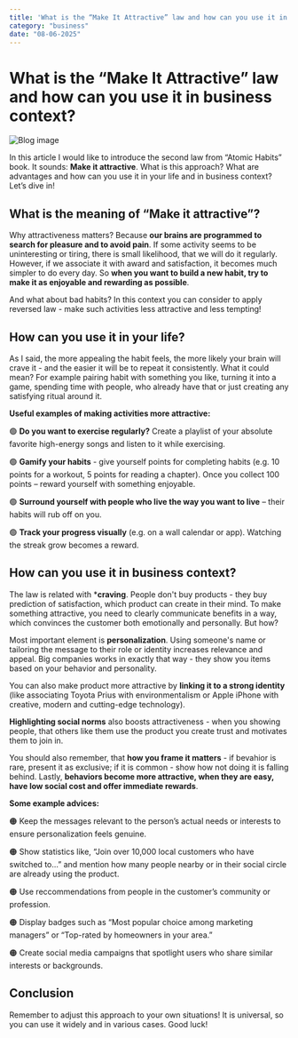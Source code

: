 ```yaml
---
title: 'What is the “Make It Attractive” law and how can you use it in business context?'
category: "business"
date: "08-06-2025"
---
```


# What is the “Make It Attractive” law and how can you use it in business context?

![Blog image](/ro-biznes/blog-ro-biznes-attractiveness.png)

In this article I would like to introduce the second law from “Atomic Habits” book. It sounds: **Make it attractive**. What is this approach? What are advantages and how can you use it in your life and in business context? Let’s dive in!

## What is the meaning of “Make it attractive”?

Why attractiveness matters? Because **our brains are programmed to search for pleasure and to avoid pain**. If some activity seems to be uninteresting or tiring, there is small likelihood, that we will do it regularly. However, if we associate it with award and satisfaction, it becomes much simpler to do every day. So **when you want to build a new habit, try to make it as enjoyable and rewarding as possible**.

And what about bad habits? In this context you can consider to apply reversed law - make such activities less attractive and less tempting!

## How can you use it in your life?

As I said, the more appealing the habit feels, the more likely your brain will crave it - and the easier it will be to repeat it consistently. What it could mean? For example pairing habit with something you like, turning it into a game, spending time with people, who already have that or just creating any satisfying ritual around it.

**Useful examples of making activities more attractive:**

🟢 **Do you want to exercise regularly?** Create a playlist of your absolute favorite high-energy songs and listen to it while exercising.

🟢 **Gamify your habits** - give yourself points for completing habits (e.g. 10 points for a workout, 5 points for reading a chapter). Once you collect 100 points – reward yourself with something enjoyable.

🟢 **Surround yourself with people who live the way you want to live** – their habits will rub off on you.

🟢 **Track your progress visually** (e.g. on a wall calendar or app). Watching the streak grow becomes a reward.

## How can you use it in business context?

The law is related with ***craving**. People don't buy products - they buy prediction of satisfaction, which product can create in their mind. To make something attractive, you need to clearly communicate benefits in a way, which convinces the customer both emotionally and personally. But how?

Most important element is **personalization**. Using someone's name or tailoring the message to their role or identity increases relevance and appeal. Big companies works in exactly that way - they show you items based on your behavior and personality. 

You can also make product more attractive by **linking it to a strong identity** (like associating Toyota Prius with environmentalism or Apple iPhone with creative, modern and cutting-edge technology). 

**Highlighting social norms** also boosts attractiveness - when you showing people, that others like them use the product you create trust and motivates them to join in.

You should also remember, that **how you frame it matters** - if bevahior is rare, present it as exclusive; if it is common - show how not doing it is falling behind. Lastly, **behaviors become more attractive, when they are easy, have low social cost and offer immediate rewards**.

**Some example advices:**

🟠 Keep the messages relevant to the person’s actual needs or interests to ensure personalization feels genuine.

🟠 Show statistics like, “Join over 10,000 local customers who have switched to...” and mention how many people nearby or in their social circle are already using the product.

🟠 Use reccommendations from people in the customer’s community or profession.

🟠 Display badges such as “Most popular choice among marketing managers” or “Top-rated by homeowners in your area.”

🟠 Create social media campaigns that spotlight users who share similar interests or backgrounds.

## Conclusion

Remember to adjust this approach to your own situations! It is universal, so you can use it widely and in various cases. Good luck!